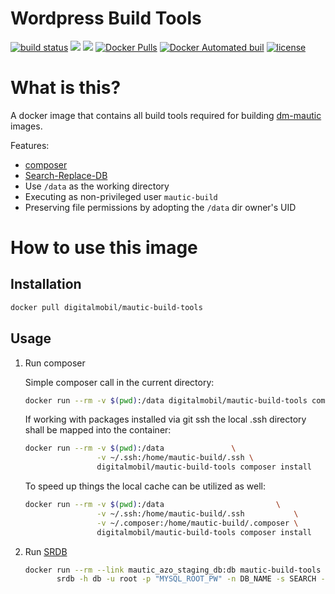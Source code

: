 # Wordpress Build Tools

[![build status](https://git.dev-digitalmobil.com/dm-wordpress/mautic-build-tools/badges/master/build.svg)](https://git.dev-digitalmobil.com/dm-wordpress/mautic-build-tools/commits/master)
[![](https://images.microbadger.com/badges/version/digitalmobil/mautic-build-tools.svg)](http://microbadger.com/images/digitalmobil/mautic-build-tools "Get your own version badge on microbadger.com")
[![](https://images.microbadger.com/badges/image/digitalmobil/mautic-build-tools.svg)](http://microbadger.com/images/digitalmobil/mautic-build-tools "Get your own image badge on microbadger.com")
[![Docker Pulls](https://img.shields.io/docker/pulls/mashape/kong.svg?maxAge=2592000)](https://hub.docker.com/r/digitalmobil/mautic-build-tools/)
[![Docker Automated buil](https://img.shields.io/docker/automated/jrottenberg/ffmpeg.svg?maxAge=2592000)](https://hub.docker.com/r/digitalmobil/mautic-build-tools/)
[![license](https://img.shields.io/github/license/mashape/apistatus.svg?maxAge=2592000)](https://github.com/digitalmobil/mautic-build-tools)


# What is this?
A docker image that contains all build tools required for building [dm-mautic](https://www.digitalmobil.com) images.

Features:
  * [composer](https://getcomposer.org)
  * [Search-Replace-DB](https://github.com/interconnectit/Search-Replace-DB)
  * Use `/data` as the working directory 
  * Executing as non-privileged user `mautic-build`
  * Preserving file permissions by adopting the `/data` dir owner's UID

# How to use this image

## Installation

```sh
docker pull digitalmobil/mautic-build-tools
```

## Usage

1. Run composer

    Simple composer call in the current directory:

    ```sh
    docker run --rm -v $(pwd):/data digitalmobil/mautic-build-tools composer --help
    ```

    If working with packages installed via git ssh the local .ssh directory shall be mapped into the container:

    ```sh
    docker run --rm -v $(pwd):/data               \
                    -v ~/.ssh:/home/mautic-build/.ssh \
                    digitalmobil/mautic-build-tools composer install
    ```

    To speed up things the local cache can be utilized as well:

    ```sh
    docker run --rm -v $(pwd):/data                         \
                    -v ~/.ssh:/home/mautic-build/.ssh           \
                    -v ~/.composer:/home/mautic-build/.composer \
                    digitalmobil/mautic-build-tools composer install
    ```

2. Run [SRDB](https://github.com/interconnectit/Search-Replace-DB)

    ```sh
    docker run --rm --link mautic_azo_staging_db:db mautic-build-tools \
           srdb -h db -u root -p "MYSQL_ROOT_PW" -n DB_NAME -s SEARCH -r REPLACE
    ```

